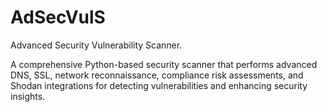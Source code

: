 # AdSecVulS
Advanced Security Vulnerability Scanner.

A comprehensive Python-based security scanner that performs advanced DNS, SSL, network reconnaissance, compliance risk assessments, and Shodan integrations for detecting vulnerabilities and enhancing security insights.
